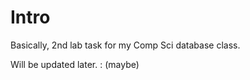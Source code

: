 # Intro
Basically, 2nd lab task for my Comp Sci database class. 


Will be updated later.
: (maybe)
